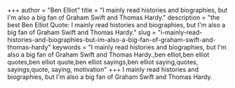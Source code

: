 +++
author = "Ben Elliot"
title = "I mainly read histories and biographies, but I'm also a big fan of Graham Swift and Thomas Hardy."
description = "the best Ben Elliot Quote: I mainly read histories and biographies, but I'm also a big fan of Graham Swift and Thomas Hardy."
slug = "i-mainly-read-histories-and-biographies-but-im-also-a-big-fan-of-graham-swift-and-thomas-hardy"
keywords = "I mainly read histories and biographies, but I'm also a big fan of Graham Swift and Thomas Hardy.,ben elliot,ben elliot quotes,ben elliot quote,ben elliot sayings,ben elliot saying,quotes, sayings,quote, saying, motivation"
+++
I mainly read histories and biographies, but I'm also a big fan of Graham Swift and Thomas Hardy.
